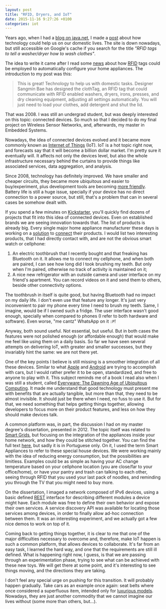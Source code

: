```yaml
---
layout: post
title: "RFID, Dryers, and IoT"
date: 2015-11-16 9:27:26 +0100
categories: iot
---
```

Years ago, when I had a [blog on java.net](http://www.java.net/blogs/lucastorri), I made a [post](https://www.java.net/blog/lucastorri/archive/2008/01/rfid_tags_to_te.html) about how technology could help us on our domestic lives. The site is down nowadays, but still accessible on Google's cache if you search for the title *"RFID tags to tell a washer/dryer how to wash clothes"*.

The idea to write it came after I read some [news](http://www.yankodesign.com/2008/01/08/smarter-clothing-care-labels/) about how [RFID](https://en.wikipedia.org/wiki/Radio-frequency_identification) tags could be employed to automatically configure your home appliances. The introduction to my post was this:

> This is great! Technology to help us with domestic tasks. Designer Sangmin Bae has designed the clothTag, an RFID tag that could communicate with RFID enabled washers, dryers, irons, presses, and dry cleaning equipment, adjusting all settings automatically. You will just need to load your clothes, add detergent and shut the lid.

That was 2008. I was still an undergrad student, but was deeply interested on this topic: connected devices. So much so that I decided to do my final project on Wireless Sensor Networks, and, afterwards, my master in Embedded Systems.

Nowadays, the idea of connected devices evolved and it became more commonly known as [Internet of Things](https://en.wikipedia.org/wiki/Internet_of_Things) (IoT). IoT is a hot topic right now, and forecasts say that it will become a billion dollar market. I'm pretty sure it eventually will. It affects not only the devices level, but also the whole infrastructure necessary behind the curtains to provide things like associated services, data aggregation, and analysis. 

Since 2008, technology has definitely improved. We have smaller and cheaper circuits, they became more ubiquitous and easier to buy/experiment, plus development tools are becoming [more friendly](https://www.particle.io/). Battery life is still a huge issue, specially if your device has no direct connection to a power source, but still, that's a problem that can in several cases be somehow dealt with.

If you spend a few minutes on [Kickstarter](https://www.kickstarter.com/), you'll quickly find dozens of projects that fit into this idea of connected devices. Even on established brands we are seeing innovation towards that. The list of products is already big. Every single major home appliance manufacturer these days is working on a [solution](http://www.lg.com/us/discover/smartthinq/thinq) to [connect](http://home-connect.com/de/en/) their products. I would list two interesting products, that I had directly contact with, and are not the obvious smart watch or cellphone:

1. An electric toothbrush that I recently bought and that freaking has Bluetooth on it. It allows me to connect my cellphone, and when both are paired, I can see how long did I took brushing my teeth. But only when I'm paired, otherwise no track of activity is maintained on it;
2. A nice new refrigerator with an outside camera and user interface on my friend's apartment. You can record videos on it and send them to others, beside other connectivity options. 

The toothbrush in itself is quite good, but having Bluetooth had no impact on my daily life. I don't even use that feature any longer. It's just very inconvenient to pair my phone every time I need to brush my teeth. Same, I imagine, would be if I owned such a fridge. The user interface wasn't good enough, specially when compared to phones (I refer to both hardware and software). Even worse, "me cantz" WhatsApp on it `:P`!

Anyway, both sound useful. Not essential, but useful. But in both cases the features were not polished enough (or affordable enough) that would make me feel like using them on a daily basis. So far we have seen several attempts on delivering IoT, with greater and smaller successes, but they invariably hint the same: we are not there yet.

One of the key points I believe is still missing is a smoother integration of all these devices. Similar to what [Apple](http://www.apple.com/ios/carplay/) and [Android](https://www.android.com/auto/) are trying to accomplish with cars, but I would rather prefer it to be open, standardized, and free to anyone to play with it. This subject reminds me of a book I read also when I was still a student, called [Everyware: The Dawning Age of Ubiquitous Computing](http://www.amazon.com/Everyware-Dawning-Age-Ubiquitous-Computing/dp/0321384016/ref=sr_1_1?ie=UTF8&qid=1447535836&sr=8-1&keywords=everyware). It made me understand that good technology must present me with benefits that are actually tangible, but more than that, they need to be almost invisible. It should just be there when I need, no fuss to use it. But for that, we need something that helps getting things together, allowing developers to focus more on their product features, and less on how they should make devices talk.

A common platform was, in part, the discussion I had on my master degree's dissertation, presented in 2012. The topic itself was related to [Smart Grids](https://en.wikipedia.org/wiki/Smart_grid), but focusing on the integration of the appliances inside your home network, and how they could be stitched together. You can find the full text [here](http://www.lume.ufrgs.br/handle/10183/49747), but sadly it is in Portuguese only. On it, I used the term Smart Appliances to refer to these special house devices. We were working mainly with the idea of reducing energy consumption, but the possibilities are limitless. Examples could be as simple as having your AC change temperature based on your cellphone location (you are close/far to your office/home), or have your pantry and trash can talking to each other, seeing through RFID that you used your last pack of noodles, and reminding you through the TV that you might need to buy more.

On the dissertation, I imaged a network composed of IPv6 devices, using a basic defined [REST](https://en.wikipedia.org/wiki/Representational_state_transfer) interface for describing different modules a device might have. Each module was free to define their own behavior and expose their own services. A service discovery API was available for locating those services among devices, in order to finally allow ad-hoc connection between them. It was an interesting experiment, and we actually got a few nice demos to work on top of it.

Coming back to getting things together, it is clear to me that one of the major difficulties necessary to overcome and, therefore, make IoT happen is such a common platform, that allows devices to collaborate. It's far from an easy task, I learned the hard way, and one that the requirements are still ill defined. What is happening right now, I guess, is that we are passing through an experimentation phase, trying to see what can be achieved with these new toys. We will get there at some point, and it's interesting to see things moving, and the directions they are taking.

I don't feel any special urge on pushing for this transition. It will probably happen gradually. Take cars as an example once again: seat belts where once considered a superfluous item, intended only for [luxurious models](https://en.wikipedia.org/wiki/Mercedes-Benz_S-Class). Nowadays, they are just another commodity that we cannot imagine our lives without (some more than others, but...).
